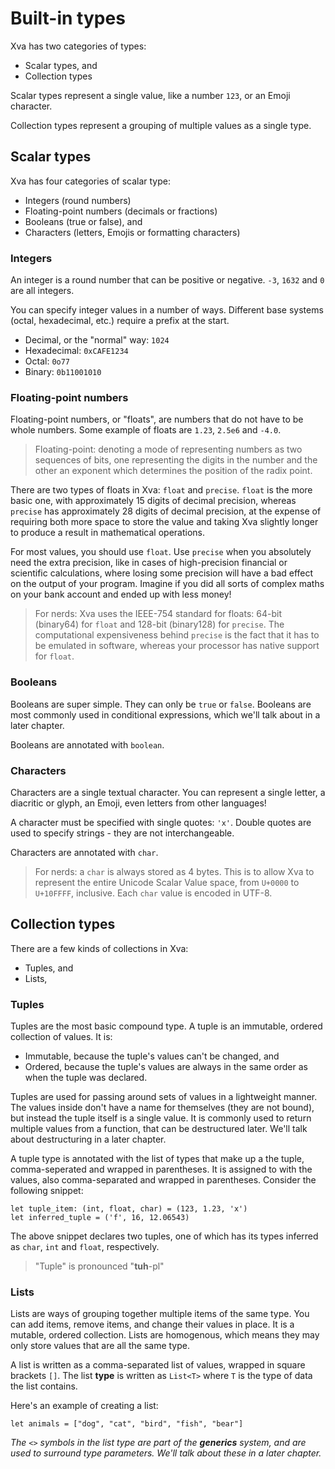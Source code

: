 # Built-in types

Xva has two categories of types:

- Scalar types, and
- Collection types

Scalar types represent a single value, like a number `123`, or an Emoji character.

Collection types represent a grouping of multiple values as a single type.

## Scalar types

Xva has four categories of scalar type:

- Integers (round numbers)
- Floating-point numbers (decimals or fractions)
- Booleans (true or false), and
- Characters (letters, Emojis or formatting characters)

### Integers

An integer is a round number that can be positive or negative. `-3`, `1632` and `0` are all integers.

You can specify integer values in a number of ways. Different base systems (octal, hexadecimal, etc.) require a prefix at the start.

- Decimal, or the "normal" way: `1024`
- Hexadecimal: `0xCAFE1234`
- Octal: `0o77`
- Binary: `0b11001010`

### Floating-point numbers

Floating-point numbers, or "floats", are numbers that do not have to be whole numbers. Some example of floats are `1.23`, `2.5e6` and `-4.0`.

> Floating-point: denoting a mode of representing numbers as two sequences of bits, one representing the digits in the number and the other an exponent which determines the position of the radix point.

There are two types of floats in Xva: `float` and `precise`. `float` is the more basic one, with approximately 15 digits of decimal precision, whereas `precise` has approximately 28 digits of decimal precision, at the expense of requiring both more space to store the value and taking Xva slightly longer to produce a result in mathematical operations.

For most values, you should use `float`. Use `precise` when you absolutely need the extra precision, like in cases of high-precision financial or scientific calculations, where losing some precision will have a bad effect on the output of your program. Imagine if you did all sorts of complex maths on your bank account and ended up with less money!

> For nerds: Xva uses the IEEE-754 standard for floats: 64-bit (binary64) for `float` and 128-bit (binary128) for `precise`. The computational expensiveness behind `precise` is the fact that it has to be emulated in software, whereas your processor has native support for `float`.

### Booleans

Booleans are super simple. They can only be `true` or `false`. Booleans are most commonly used in conditional expressions, which we'll talk about in a later chapter.

Booleans are annotated with `boolean`.

### Characters

Characters are a single textual character. You can represent a single letter, a diacritic or glyph, an Emoji, even letters from other languages!

A character must be specified with single quotes: `'x'`. Double quotes are used to specify strings - they are not interchangeable.

Characters are annotated with `char`.

> For nerds: a `char` is always stored as 4 bytes. This is to allow Xva to represent the entire Unicode Scalar Value space, from `U+0000` to `U+10FFFF`, inclusive. Each `char` value is encoded in UTF-8.

## Collection types

There are a few kinds of collections in Xva:

- Tuples, and
- Lists,

### Tuples

Tuples are the most basic compound type. A tuple is an immutable, ordered collection of values. It is:

- Immutable, because the tuple's values can't be changed, and
- Ordered, because the tuple's values are always in the same order as when the tuple was declared.

Tuples are used for passing around sets of values in a lightweight manner. The values inside don't have a name for themselves (they are not bound), but instead the tuple itself is a single value. It is commonly used to return multiple values from a function, that can be destructured later. We'll talk about destructuring in a later chapter.

A tuple type is annotated with the list of types that make up a the tuple, comma-seperated and wrapped in parentheses. It is assigned to with the values, also comma-separated and wrapped in parentheses. Consider the following snippet:

```xva
let tuple_item: (int, float, char) = (123, 1.23, 'x')
let inferred_tuple = ('f', 16, 12.06543)
```

The above snippet declares two tuples, one of which has its types inferred as `char`, `int` and `float`, respectively.

> "Tuple" is pronounced "**tuh**-pl"

### Lists

Lists are ways of grouping together multiple items of the same type. You can add items, remove items, and change their values in place. It is a mutable, ordered collection. Lists are homogenous, which means they may only store values that are all the same type.

A list is written as a comma-separated list of values, wrapped in square brackets `[]`. The list **type** is written as `List<T>` where `T` is the type of data the list contains.

Here's an example of creating a list:

```xva
let animals = ["dog", "cat", "bird", "fish", "bear"]
```

_The_ `<>` _symbols in the list type are part of the **generics** system, and are used to surround type parameters. We'll talk about these in a later chapter._
